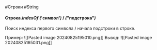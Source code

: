 #Строки #String 

#### Строка.*indexOf (*'символ'*)* /  *(*"подстрока"*)*
Поиск индекса первого символа / начала подстроки в строке.

Пример:
![[Pasted image 20240825195010.png]]
Вывод:
![[Pasted image 20240825195031.png]]
